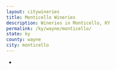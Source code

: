 ```yaml
---
layout: citywineries
title: Monticello Wineries
description: Wineries in Monticello, KY
permalink: /ky/wayne/monticello/
state: ky
county: wayne
city: monticello
---
```

-
